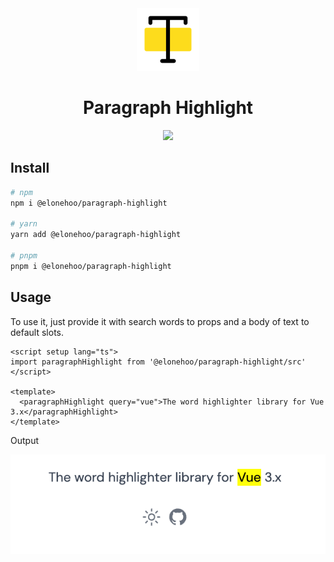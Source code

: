 <div align="center" >
<img src="./public/logo.svg" height="100">
</div>

<h1 align="center">Paragraph Highlight</h1>

<p align="center">
<a href="https://www.npmjs.com/package/@elonehoo/paragraph-highlight"><img src="https://img.shields.io/npm/v/@elonehoo/paragraph-highlight?color=a1b858&label="></a>
</p>

## Install

```bash
# npm 
npm i @elonehoo/paragraph-highlight

# yarn
yarn add @elonehoo/paragraph-highlight

# pnpm
pnpm i @elonehoo/paragraph-highlight
```

## Usage

To use it, just provide it with search words to props and a body of text to default slots.

```vue
<script setup lang="ts">
import paragraphHighlight from '@elonehoo/paragraph-highlight/src'
</script>

<template>
  <paragraphHighlight query="vue">The word highlighter library for Vue 3.x</paragraphHighlight>
</template>
```

Output

![readme_1.png](./public/readme_1.png)


